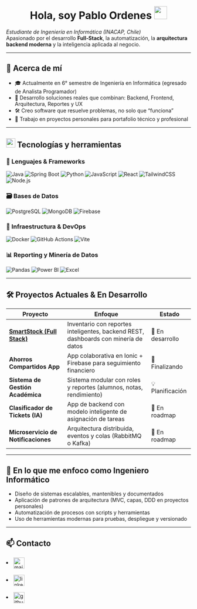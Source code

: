 <h1 align="center"><b>Hola, soy Pablo Ordenes </b><img src="https://media.giphy.com/media/hvRJCLFzcasrR4ia7z/giphy.gif" width="35"></h1>

*Estudiante de Ingeniería en Informática (INACAP, Chile)*  
Apasionado por el desarrollo **Full‑Stack**, la automatización, la **arquitectura backend moderna** y la inteligencia aplicada al negocio.

---

## 🚀 Acerca de mí

- 🎓 Actualmente en 6° semestre de Ingeniería en Informática (egresado de Analista Programador)
- 🧠 Desarrollo soluciones reales que combinan: Backend, Frontend, Arquitectura, Reportes y UX
- 🛠️ Creo software que resuelve problemas, no solo que “funciona”
- 🔄 Trabajo en proyectos personales para portafolio técnico y profesional

---

## <img src="https://media2.giphy.com/media/QssGEmpkyEOhBCb7e1/giphy.gif?cid=ecf05e47a0n3gi1bfqntqmob8g9aid1oyj2wr3ds3mg700bl&rid=giphy.gif" width ="25"><b> Tecnologías y herramientas</b>

### 🧠 Lenguajes & Frameworks
![Java](https://img.shields.io/badge/Java-17-007396?style=for-the-badge&logo=java)
![Spring Boot](https://img.shields.io/badge/SpringBoot-3.x-6DB33F?style=for-the-badge&logo=springboot)
![Python](https://img.shields.io/badge/Python-3.11-3776AB?style=for-the-badge&logo=python)
![JavaScript](https://img.shields.io/badge/JavaScript-ES2023-F7DF1E?style=for-the-badge&logo=javascript)
![React](https://img.shields.io/badge/React-18-61DAFB?style=for-the-badge&logo=react)
![TailwindCSS](https://img.shields.io/badge/TailwindCSS-3.0-38B2AC?style=for-the-badge&logo=tailwind-css)
![Node.js](https://img.shields.io/badge/Node.js-20-339933?style=for-the-badge&logo=node-dot-js)

### 🗃️ Bases de Datos
![PostgreSQL](https://img.shields.io/badge/PostgreSQL-15-336791?style=for-the-badge&logo=postgresql)
![MongoDB](https://img.shields.io/badge/MongoDB-6.0-47A248?style=for-the-badge&logo=mongodb)
![Firebase](https://img.shields.io/badge/Firebase-Beta-FFCA28?style=for-the-badge&logo=firebase)

### 🧱 Infraestructura & DevOps
![Docker](https://img.shields.io/badge/Docker-24-2496ED?style=for-the-badge&logo=docker)
![GitHub Actions](https://img.shields.io/badge/GitHub_Actions-CI/CD-2088FF?style=for-the-badge&logo=github-actions)
![Vite](https://img.shields.io/badge/Vite-Frontend-646CFF?style=for-the-badge&logo=vite)

### 📊 Reporting y Minería de Datos
![Pandas](https://img.shields.io/badge/Pandas‑Python-150458?style=for-the-badge&logo=pandas)
![Power BI](https://img.shields.io/badge/PowerBI-Visual-EBB000?style=for-the-badge&logo=power-bi)
![Excel](https://img.shields.io/badge/Excel‑Automations-217346?style=for-the-badge&logo=microsoft-excel)

---

## 🛠️ Proyectos Actuales & En Desarrollo

| Proyecto | Enfoque | Estado |
|---------|---------|--------|
| [**SmartStock (Full Stack)**](https://github.com/pabloordenes/SmartStock) | Inventario con reportes inteligentes, backend REST, dashboards con minería de datos | 🔄 En desarrollo |
| **Ahorros Compartidos App** | App colaborativa en Ionic + Firebase para seguimiento financiero | 🧪 Finalizando |
| **Sistema de Gestión Académica** | Sistema modular con roles y reportes (alumnos, notas, rendimiento) | 💡 Planificación |
| **Clasificador de Tickets (IA)** | App de backend con modelo inteligente de asignación de tareas | 📌 En roadmap
| **Microservicio de Notificaciones** | Arquitectura distribuida, eventos y colas (RabbitMQ o Kafka) | 📌 En roadmap

---

## 🎯 En lo que me enfoco como Ingeniero Informático

- Diseño de sistemas escalables, mantenibles y documentados
- Aplicación de patrones de arquitectura (MVC, capas, DDD en proyectos personales)
- Automatización de procesos con scripts y herramientas
- Uso de herramientas modernas para pruebas, despliegue y versionado

---

## 📫 Contacto

<li>
<a href="mailto:pabloordenesu@gmail.com" target="blank"><img align="center"
         src="https://img.shields.io/badge/gmail-EA4335.svg?style=for-the-badge&logo=gmail&logoColor=white"
         alt="mail" height="30"/></a>
</li>

<br>

<li>
<a href="https://www.linkedin.com/in/pablo-ordenes-2b8085341/" target="blank"><img align="center"
         src="https://img.shields.io/badge/linkedin-%231DA1F2.svg?style=for-the-badge&logo=linkedin&logoColor=white"
         alt="linkedin" height="30"/></a>
</li>

<br>

<li>
<a href="https://github.com/pabloordenes" target="blank"><img align="center"
         src="https://img.shields.io/badge/github-%23121011.svg?style=for-the-badge&logo=github&logoColor=white"
         alt="github" height="30"/></a>
</li>


